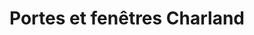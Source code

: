 ---
title: "Portes et fenêtres Charland"
url: /montreal/portes-et-fenetres-charland/
shop: doors
---